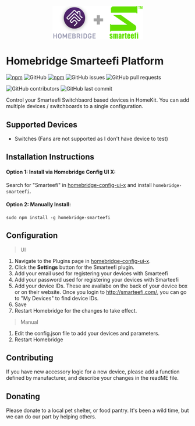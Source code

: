 
<p align="center">

<img src="./docs/logo.png" width="250">

</p>

# Homebridge Smarteefi Platform
[![npm](https://img.shields.io/npm/v/homebridge-smarteefi.svg)](https://www.npmjs.com/package/homebridge-smarteefi)
![GitHub](https://img.shields.io/github/license/prasad-edlabadka/homebridge-smarteefi)
[![npm](https://img.shields.io/npm/dt/homebridge-smarteefi.svg)](https://www.npmjs.com/package/homebridge-smarteefi)
![GitHub issues](https://img.shields.io/github/issues-raw/prasad-edlabadka/homebridge-smarteefi)
![GitHub pull requests](https://img.shields.io/github/issues-pr-raw/prasad-edlabadka/homebridge-smarteefi)

![GitHub contributors](https://img.shields.io/github/contributors-anon/prasad-edlabadka/homebridge-smarteefi)
![GitHub last commit](https://img.shields.io/github/last-commit/prasad-edlabadka/homebridge-smarteefi)


Control your Smarteefi Switchbaord based devices in HomeKit. You can add multiple devices / switchboards to a single configuration.

## Supported Devices
* Switches (Fans are not supported as I don't have device to test)

## Installation Instructions

#### Option 1: Install via Homebridge Config UI X:

Search for "Smarteefi" in [homebridge-config-ui-x](https://github.com/oznu/homebridge-config-ui-x) and install `homebridge-smarteefi`.

#### Option 2: Manually Install:

```
sudo npm install -g homebridge-smarteefi
```

## Configuration
> UI

1. Navigate to the Plugins page in [homebridge-config-ui-x](https://github.com/oznu/homebridge-config-ui-x).
2. Click the **Settings** button for the Smarteefi plugin.
3. Add your email used for registering your devices with Smarteefi
4. Add your password used for registering your devices with Smarteefi
3. Add your device IDs. These are availabe on the back of your device box or on their website. Once you login to http://smarteefi.com/, you can go to "My Devices" to find device IDs.
4. Save
5. Restart Homebridge for the changes to take effect.

> Manual

1. Edit the config.json file to add your devices and parameters. 
2. Restart Homebridge

## Contributing

If you have new accessory logic for a new device, please add a function defined by manufacturer, and describe your changes in the readME file.

## Donating

Please donate to a local pet shelter, or food pantry. It's been a wild time, but we can do our part by helping others. 
